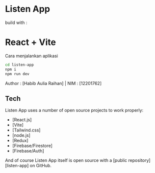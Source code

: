 # Listen App
build with :
# React + Vite

Cara menjalankan aplikasi

```sh
cd listen-app
npm i
npm run dev
```
Author : [Habib Aulia Raihan] | NIM : [12201762]

## Tech
Listen App uses a number of open source projects to work properly:

- [React.js] 
- [Vite]
- [Tailwind.css] 
- [node.js] 
- [Redux]
- [Firebase/Firestore] 
- [Firebase/Auth]

And of course Listen App itself is open source with a [public repository][listen-app]
 on GitHub.
